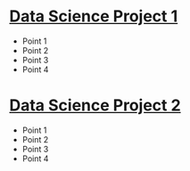 # [Data Science Project 1](https://www.example.com)
* Point 1
* Point 2
* Point 3
* Point 4

# [Data Science Project 2](https://www.example.com)
* Point 1
* Point 2
* Point 3
* Point 4

